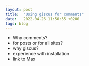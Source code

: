 ```yaml
---
layout: post
title:  "Using giscus for comments"
date:   2022-04-26 11:50:35 +0200
tags: blog
---
```


* Why comments?
* for posts or for all sites?
* why giscus?
* experience with installation
* link to Max
